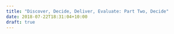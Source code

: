 ```yaml
---
title: "Discover, Decide, Deliver, Evaluate: Part Two, Decide"
date: 2018-07-22T18:31:04+10:00
draft: true
---
```



